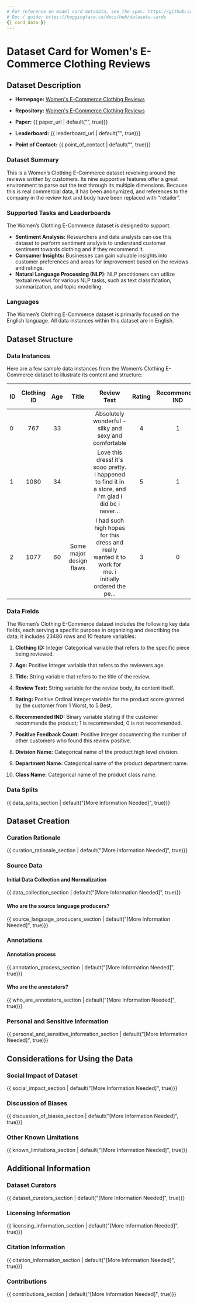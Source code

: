 ```yaml
---
# For reference on model card metadata, see the spec: https://github.com/huggingface/hub-docs/blob/main/datasetcard.md?plain=1
# Doc / guide: https://huggingface.co/docs/hub/datasets-cards
{{ card_data }}
---
```


# Dataset Card for Women's E-Commerce Clothing Reviews

## Dataset Description

- **Homepage:** [Women's E-Commerce Clothing Reviews](https://www.kaggle.com/datasets/nicapotato/womens-ecommerce-clothing-reviews)
- **Repository:** [Women's E-Commerce Clothing Reviews](https://www.kaggle.com/datasets/nicapotato/womens-ecommerce-clothing-reviews)

  
- **Paper:** {{ paper_url | default("", true)}}
- **Leaderboard:** {{ leaderboard_url | default("", true)}}
- **Point of Contact:** {{ point_of_contact | default("", true)}}

### Dataset Summary

This is a Women’s Clothing E-Commerce dataset revolving around the reviews written by customers. Its nine supportive features offer a great environment to parse out the text through its multiple dimensions. Because this is real commercial data, it has been anonymized, and references to the company in the review text and body have been replaced with “retailer”.

### Supported Tasks and Leaderboards

The Women’s Clothing E-Commerce dataset is designed to support:
- **Sentiment Analysis:** Researchers and data analysts can use this dataset to perform sentiment analysis to understand customer sentiment towards clothing and if they recommend it.
- **Consumer Insights:** Businesses can gain valuable insights into customer preferences and areas for improvement based on the reviews and ratings.
- **Natural Language Processing (NLP):** NLP practitioners can utilize textual reviews for various NLP tasks, such as text classification, summarization, and topic modelling.

### Languages

The Women’s Clothing E-Commerce dataset is primarily focused on the English language. All data instances within this dataset are in English.


## Dataset Structure

### Data Instances

Here are a few sample data instances from the Women’s Clothing E-Commerce dataset to illustrate its content and structure:

| ID              | Clothing ID             | Age                    | Title | Review Text | Rating | Recommended IND | Positive Feedback Count| Division Name | Department Name | Class Name |
| :---------------- | :------:              | :----:                  | :----: | :----: | :----------: | :----------: |:----------: |:----------: |:----------: | ----------: |
|0|767|33|  |Absolutely wonderful - silky and sexy and comfortable|4|1|0|Initmates|Intimate|Intimate|
|1|1080|34|  |Love this dress! it's sooo pretty. i happened to find it in a store, and i'm glad i did bc i never...|5|1|4|General|Dresses|Dresses|
|2|1077|60|Some major design flaws |I had such high hopes for this dress and really wanted it to work for me. i initially ordered the pe...|3|0|0|General|Dresses|Dresses|

### Data Fields

The Women’s Clothing E-Commerce dataset includes the following key data fields, each serving a specific purpose in organizing and describing the data; it includes 23486 rows and 10 feature variables:

1. **Clothing ID:** Integer Categorical variable that refers to the specific piece being reviewed.
2. **Age:** Positive Integer variable that refers to the reviewers age.
3. **Title:** String variable that refers to the title of the review.
4. **Review Text:** String variable for the review body, its content itself.
5. **Rating:** Positive Ordinal Integer variable for the product score granted by the customer from 1 Worst, to 5 Best.
6. **Recommended IND:** Binary variable stating if the customer recommends the product; 1 is recommended, 0 is not recommended.
7. **Positive Feedback Count:** Positive Integer documenting the number of other customers who found this review positive.

8. **Division Name:** Categorical name of the product high level division.
9. **Department Name:** Categorical name of the product department name.
10. **Class Name:** Categorical name of the product class name.


### Data Splits

{{ data_splits_section | default("[More Information Needed]", true)}}

## Dataset Creation

### Curation Rationale

{{ curation_rationale_section | default("[More Information Needed]", true)}}

### Source Data

#### Initial Data Collection and Normalization

{{ data_collection_section | default("[More Information Needed]", true)}}

#### Who are the source language producers?

{{ source_language_producers_section | default("[More Information Needed]", true)}}

### Annotations

#### Annotation process

{{ annotation_process_section | default("[More Information Needed]", true)}}

#### Who are the annotators?

{{ who_are_annotators_section | default("[More Information Needed]", true)}}

### Personal and Sensitive Information

{{ personal_and_sensitive_information_section | default("[More Information Needed]", true)}}

## Considerations for Using the Data

### Social Impact of Dataset

{{ social_impact_section | default("[More Information Needed]", true)}}

### Discussion of Biases

{{ discussion_of_biases_section | default("[More Information Needed]", true)}}

### Other Known Limitations

{{ known_limitations_section | default("[More Information Needed]", true)}}

## Additional Information

### Dataset Curators

{{ dataset_curators_section | default("[More Information Needed]", true)}}

### Licensing Information

{{ licensing_information_section | default("[More Information Needed]", true)}}

### Citation Information

{{ citation_information_section | default("[More Information Needed]", true)}}

### Contributions

{{ contributions_section | default("[More Information Needed]", true)}}
